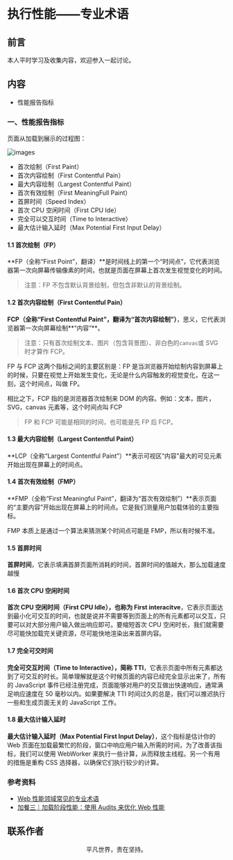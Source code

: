 # 执行性能——专业术语

## 前言

本人平时学习及收集内容，欢迎参入一起讨论。

## 内容

- 性能报告指标

### 一、性能报告指标

页面从加载到展示的过程图：

![images](performance39.png)

- 首次绘制（First Paint）
- 首次内容绘制（First Contentful Pain）
- 最大内容绘制（Largest Contentful Paint）
- 首次有效绘制（First MeaningFull Paint）
- 首屏时间（Speed Index）
- 首次 CPU 空闲时间（First CPU Ide）
- 完全可以交互时间（Time to Interactive）
- 最大估计输入延时（Max Potential First Input Delay）

#### 1.1 首次绘制（FP）

**FP（全称“First Point”，翻译）**是时间线上的第一个“时间点”，它代表浏览器第一次向屏幕传输像素的时间，也就是页面在屏幕上首次发生视觉变化的时间。

> 注意：FP 不包含默认背景绘制，但包含非默认的背景绘制。

#### 1.2 首次内容绘制（First Contentful Pain）

**FCP（全称“First Contentful Paint”，翻译为“首次内容绘制”）**，思义，它代表浏览器第一次向屏幕绘制**“内容”**。

> 注意：只有首次绘制文本、图片（包含背景图）、非白色的`canvas`或 SVG 时才算作 FCP。

FP 与 FCP 这两个指标之间的主要区别是：FP 是当浏览器开始绘制内容到屏幕上的时候，只要在视觉上开始发生变化，无论是什么内容触发的视觉变化，在这一刻，这个时间点，叫做 FP。

相比之下，FCP 指的是浏览器首次绘制来 DOM 的内容。例如：文本，图片，SVG，canvas 元素等，这个时间点叫 FCP

> FP 和 FCP 可能是相同的时间，也可能是先 FP 后 FCP。

#### 1.3 最大内容绘制（Largest Contentful Paint）

**LCP（全称“Largest Contentful Paint”）**表示可视区“内容”最大的可见元素开始出现在屏幕上的时间点。

#### 1.4 首次有效绘制（FMP）

**FMP（全称“First Meaningful Paint”，翻译为“首次有效绘制”）**表示页面的“主要内容”开始出现在屏幕上的时间点。它是我们测量用户加载体验的主要指标。

FMP 本质上是通过一个算法来猜测某个时间点可能是 FMP，所以有时候不准。

#### 1.5 首屏时间

**首屏时间**，它表示填满首屏页面所消耗的时间，首屏时间的值越大，那么加载速度越慢

#### 1.6 首次 CPU 空闲时间

**首次 CPU 空闲时间（First CPU Idle），也称为 First interacitve**，它表示页面达到最小化可交互的时间，也就是说并不需要等到页面上的所有元素都可以交互，只要可以对大部分用户输入做出响应即可。要缩短首次 CPU 空闲时长，我们就需要尽可能快加载完关键资源，尽可能快地渲染出来首屏内容。

#### 1.7 完全可交时间

**完全可交互时间（Time to Interactive），简称 TTI**，它表示页面中所有元素都达到了可交互的时长。简单理解就是这个时候页面的内容已经完全显示出来了，所有的 JavaScript 事件已经注册完成，页面能够对用户的交互做出快速响应，通常满足响应速度在 50 毫秒以内。如果要解决 TTI 时间过久的总是，我们可以推迟执行一些和生成页面无关的 JavaScript 工作。

#### 1.8 最大估计输入延时

**最大估计输入延时（Max Potential First Input Delay）**，这个指标是估计你的 Web 页面在加载最繁忙的阶段，窗口中响应用户输入所需的时间，为了改善该指标，我们可以使用 WebWorker 来执行一些计算，从而释放主线程。另一个有用的措施是重构 CSS 选择器，以确保它们执行较少的计算。

### 参考资料

- [Web 性能领域常见的专业术语](https://mp.weixin.qq.com/s/GIpmZIY6yxGRBpkTDHuJuw)
- [加餐三｜加载阶段性能：使用 Audits 来优化 Web 性能](https://time.geekbang.org/column/article/174254)

## 联系作者

<div align="center">
    <p>
        平凡世界，贵在坚持。
    </p>
    <img :src="$withBase('/about/contact.png')" />
</div>
